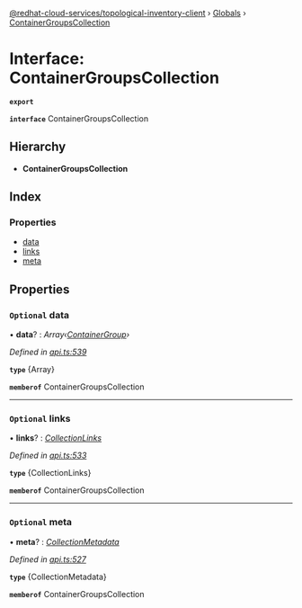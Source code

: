 [@redhat-cloud-services/topological-inventory-client](../README.md) › [Globals](../globals.md) › [ContainerGroupsCollection](containergroupscollection.md)

# Interface: ContainerGroupsCollection

**`export`** 

**`interface`** ContainerGroupsCollection

## Hierarchy

* **ContainerGroupsCollection**

## Index

### Properties

* [data](containergroupscollection.md#optional-data)
* [links](containergroupscollection.md#optional-links)
* [meta](containergroupscollection.md#optional-meta)

## Properties

### `Optional` data

• **data**? : *Array‹[ContainerGroup](containergroup.md)›*

*Defined in [api.ts:539](https://github.com/RedHatInsights/javascript-clients/blob/master/packages/topological-inventory/api.ts#L539)*

**`type`** {Array<ContainerGroup>}

**`memberof`** ContainerGroupsCollection

___

### `Optional` links

• **links**? : *[CollectionLinks](collectionlinks.md)*

*Defined in [api.ts:533](https://github.com/RedHatInsights/javascript-clients/blob/master/packages/topological-inventory/api.ts#L533)*

**`type`** {CollectionLinks}

**`memberof`** ContainerGroupsCollection

___

### `Optional` meta

• **meta**? : *[CollectionMetadata](collectionmetadata.md)*

*Defined in [api.ts:527](https://github.com/RedHatInsights/javascript-clients/blob/master/packages/topological-inventory/api.ts#L527)*

**`type`** {CollectionMetadata}

**`memberof`** ContainerGroupsCollection
